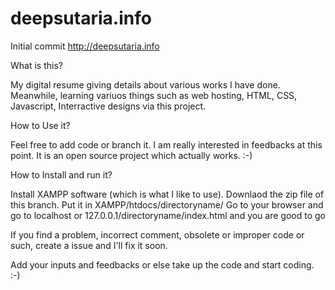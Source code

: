 deepsutaria.info
================

Initial commit
http://deepsutaria.info

What is this?

My digital resume giving details about various works I have done. Meanwhile, learning variuos things such as web hosting, HTML, CSS, Javascript, Interractive designs via this project.

How to Use it?

Feel free to add code or branch it. I am really interested in feedbacks at this point. It is an open source project which actually works. :-)

How to Install and run it?

Install XAMPP software (which is what I like to use). Downlaod the zip file of this branch. Put it in XAMPP/htdocs/directoryname/
Go to your browser and go to localhost or 127.0.0.1/directoryname/index.html and you are good to go

If you find a problem, incorrect comment, obsolete or improper code or such, create a issue and I'll fix it soon.

Add your inputs and feedbacks or else take up the code and start coding. :-)






